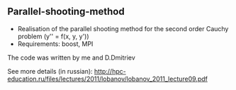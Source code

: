 ## Parallel-shooting-method
* Realisation of the parallel shooting method for the second order Cauchy problem (y'' = f(x, y, y'))
* Requirements: boost, MPI

The code was written by me and D.Dmitriev

See more details (in russian):
http://hpc-education.ru/files/lectures/2011/lobanov/lobanov_2011_lecture09.pdf
